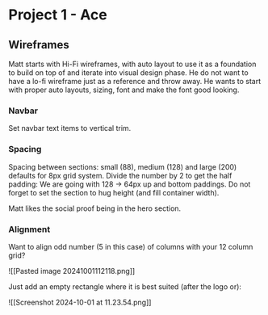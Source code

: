 # Project 1 - Ace

## Wireframes

Matt starts with Hi-Fi wireframes, with auto layout to use it as a foundation to build on top of and iterate into visual design phase. He do not want to have a lo-fi wireframe just as a reference and throw away. He wants to start with proper auto layouts, sizing, font and make the font good looking.

### Navbar
Set navbar text items to vertical trim.

### Spacing

Spacing between sections: small (88), medium (128) and large (200) defaults for 8px grid system. Divide the number by 2 to get the half padding: We are going with 128 -> 64px up and bottom paddings. Do not forget to set the section to hug height (and fill container width).

Matt likes the social proof being in the hero section.


### Alignment

Want to align odd number (5 in this case) of columns with your 12 column grid? 

![[Pasted image 20241001112118.png]]

Just add an empty rectangle where it is best suited (after the logo or):

![[Screenshot 2024-10-01 at 11.23.54.png]]







